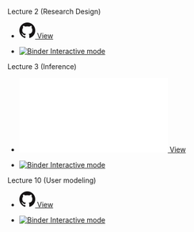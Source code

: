 Lecture 2 (Research Design)


* [![](img/logo/GitHub-Mark-32px.png) View](./lecture2.html)

* [![Binder](https://mybinder.org/badge_logo.svg) Interactive mode](https://mybinder.org/v2/gh/AurelienNioche/LectureUserResearch/master?filepath=lecture2.ipynb)


Lecture 3 (Inference)

* [![](img/logo/GitHub-Mark.pdf) View](./lecture3.html)

* [![Binder](https://mybinder.org/badge_logo.svg) Interactive mode](https://mybinder.org/v2/gh/AurelienNioche/LectureUserResearch/master?filepath=lecture3.ipynb)

Lecture 10 (User modeling)

* [![](img/logo/GitHub-Mark-32px.png) View](./lecture10.html)

* [![Binder](https://mybinder.org/badge_logo.svg) Interactive mode](https://mybinder.org/v2/gh/AurelienNioche/LectureUserResearch/master?filepath=lecture10.ipynb)